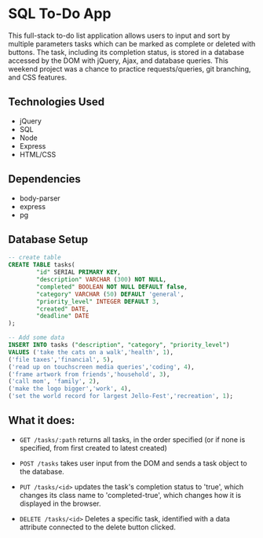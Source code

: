 # SQL To-Do App

This full-stack to-do list application allows users to input and sort by multiple parameters tasks which can be marked as complete or deleted with buttons. The task, including its completion status, is stored in a database accessed by the DOM with jQuery, Ajax, and database queries. This weekend project was a chance to practice requests/queries, git branching, and CSS features.

## Technologies Used

- jQuery
- SQL
- Node
- Express
- HTML/CSS

## Dependencies
- body-parser
- express
- pg

## Database Setup

```SQL
-- create table
CREATE TABLE tasks(
		"id" SERIAL PRIMARY KEY,
		"description" VARCHAR (300) NOT NULL,
		"completed" BOOLEAN NOT NULL DEFAULT false,
		"category" VARCHAR (50) DEFAULT 'general',
		"priority_level" INTEGER DEFAULT 3,
		"created" DATE,
		"deadline" DATE
);

-- Add some data
INSERT INTO tasks ("description", "category", "priority_level")
VALUES ('take the cats on a walk','health', 1),
('file taxes','financial', 5),
('read up on touchscreen media queries','coding', 4),
('frame artwork from friends','household', 3),
('call mom', 'family', 2),
('make the logo bigger','work', 4),
('set the world record for largest Jello-Fest','recreation', 1);


```

## What it does:

- `GET /tasks/:path` returns all tasks, in the order specified (or if none is specified, from first created to latest created)

- `POST /tasks` takes user input from the DOM and sends a task object to the database.

- `PUT /tasks/<id>` updates the task's completion status to 'true', which changes its class name to 'completed-true', which changes how it is displayed in the browser.

- `DELETE /tasks/<id>` Deletes a specific task, identified with a data attribute connected to the delete button clicked.

